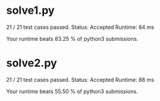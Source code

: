 # solve1.py

21 / 21 test cases passed.
Status: Accepted
Runtime: 84 ms

Your runtime beats 83.25 % of python3 submissions.

# solve2.py

21 / 21 test cases passed.
Status: Accepted
Runtime: 88 ms

Your runtime beats 55.50 % of python3 submissions.


